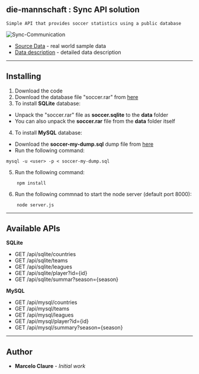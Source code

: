## die-mannschaft : Sync API solution
```
Simple API that provides soccer statistics using a public database
```
![Sync-Communication](https://user-images.githubusercontent.com/24611413/62910994-b8626400-bd50-11e9-923b-ef0d5d8f3c1f.jpg)

* [Source Data](https://www.kaggle.com/hugomathien/soccer) - real world sample data 
* [Data description](http://www.football-data.co.uk/notes.txt) - detailed data description
---
## Installing

1. Download the code
2. Download the database file "soccer.rar" from [here](https://www.kaggle.com/hugomathien/soccer)
3. To install **SQLite** database: 
*  Unpack the "soccer.rar" file as **soccer.sqlite** to the **data** folder
*  You can also unpack the **soccer.rar** file from the **data** folder itself
4. To install **MySQL** database:
*  Download the **soccer-my-dump.sql** dump file from [here](https://drive.google.com/open?id=1zNMAvHwRdK20HEvdCPimi7B96GUP6d6p)
*  Run the following command:
```
mysql -u <user> -p < soccer-my-dump.sql
```
5. Run the following command:
```
    npm install
```
6. Run the following commnad to start the node server (default port 8000):
```
    node server.js
```
---
## Available APIs

**SQLite**
* GET /api/sqlite/countries
* GET /api/sqlite/teams
* GET /api/sqlite/leagues
* GET /api/sqlite/player?id={id}
* GET /api/sqlite/summar?season={season}

**MySQL**
* GET /api/mysql/countries
* GET /api/mysql/teams
* GET /api/mysql/leagues
* GET /api/mysql/player?id={id}
* GET /api/mysql/summary?season={season}
---
## Author

* **Marcelo Claure** - *Initial work*
